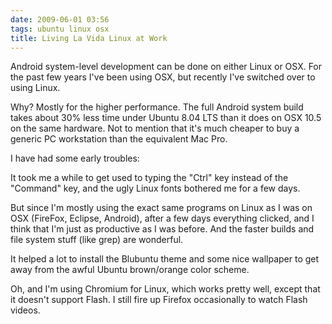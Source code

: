 ```yaml
---
date: 2009-06-01 03:56
tags: ubuntu linux osx
title: Living La Vida Linux at Work
---
```


Android system-level development can be done on either Linux or OSX. For the
past few years I've been using OSX, but recently I've switched over to using
Linux.

Why? Mostly for the higher performance. The full Android system build
takes about 30% less time under Ubuntu 8.04 LTS than it does on OSX 10.5 on
the same hardware. Not to mention that it's much cheaper to buy a generic PC
workstation than the equivalent Mac Pro.

I have had some early troubles:

It
took me a while to get used to typing the "Ctrl" key instead of the "Command"
key, and the ugly Linux fonts bothered me for a few days.

But since I'm mostly
using the exact same programs on Linux as I was on OSX (FireFox, Eclipse,
Android), after a few days everything clicked, and I think that I'm just as
productive as I was before. And the faster builds and file system stuff (like
grep) are wonderful.

It helped a lot to install the Blubuntu theme and some
nice wallpaper to get away from the awful Ubuntu brown/orange color scheme.

Oh, and I'm using Chromium for Linux, which works pretty well, except that it
doesn't support Flash. I still fire up Firefox occasionally to watch Flash
videos.
